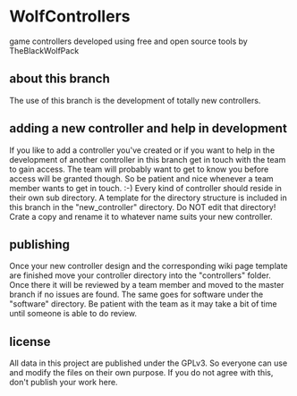 # WolfControllers
game controllers developed using free and open source tools by TheBlackWolfPack

## about this branch
The use of this branch is the development of totally new controllers.

## adding a new controller and help in development
If you like to add a controller you've created or if you want to help in the development of another controller in this branch get in touch with the team to gain access. The team will probably want to get to know you before access will be granted though. So be patient and nice whenever a team member wants to get in touch. :-)
Every kind of controller should reside in their own sub directory. A template for the directory structure is included in this branch in the "new_controller" directory. Do NOT edit that directory! Crate a copy and rename it to whatever name suits your new controller.

## publishing
Once your new controller design and the corresponding wiki page template are finished move your controller directory into the "controllers" folder. Once there it will be reviewed by a team member and moved to the master branch if no issues are found. The same goes for software under the "software" directory. Be patient with the team as it may take a bit of time until someone is able to do review.

## license
All data in this project are published under the GPLv3. So everyone can use and modify the files on their own purpose. If you do not agree with this, don't publish your work here.
